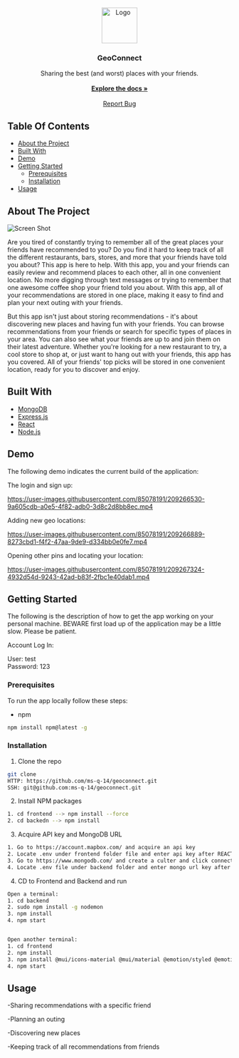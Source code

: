 <br/>
<p align="center">
  <a href="https://github.com/ms-q-14/geoconnect">
    <img src="https://i0.wp.com/www.pinyourfootsteps.com/wp-content/uploads/2020/02/earth-globe.png?fit=512%2C512&ssl=1" alt="Logo" width="80" height="80">
  </a>

  <h3 align="center">GeoConnect</h3>

  <p align="center">
    Sharing the best (and worst) places with your friends.
    <br/>
    <br/>
    <a href="https://github.com/ms-q-14/geoconnect"><strong>Explore the docs »</strong></a>
    <br/>
    <br/>
    <a href="https://github.com/ms-q-14/geoconnect/issues">Report Bug</a>
  </p>
</p>

## Table Of Contents

- [About the Project](#about-the-project)
- [Built With](#built-with)
- [Demo](#demo)
- [Getting Started](#getting-started)
  - [Prerequisites](#prerequisites)
  - [Installation](#installation)
- [Usage](#usage)

## About The Project

![Screen Shot](https://i.imgur.com/PSomLv3.png)

Are you tired of constantly trying to remember all of the great places your friends have recommended to you? Do you find it hard to keep track of all the different restaurants, bars, stores, and more that your friends have told you about? This app is here to help. With this app, you and your friends can easily review and recommend places to each other, all in one convenient location. No more digging through text messages or trying to remember that one awesome coffee shop your friend told you about. With this app, all of your recommendations are stored in one place, making it easy to find and plan your next outing with your friends.

But this app isn't just about storing recommendations - it's about discovering new places and having fun with your friends. You can browse recommendations from your friends or search for specific types of places in your area. You can also see what your friends are up to and join them on their latest adventure. Whether you're looking for a new restaurant to try, a cool store to shop at, or just want to hang out with your friends, this app has you covered. All of your friends' top picks will be stored in one convenient location, ready for you to discover and enjoy.

## Built With

- [MongoDB](https://www.mongodb.com/home)
- [Express.js](https://expressjs.com/)
- [React](https://reactjs.org/)
- [Node.js](https://nodejs.org/en/)

## Demo

The following demo indicates the current build of the application:

The login and sign up:

https://user-images.githubusercontent.com/85078191/209266530-9a605cdb-a0e5-4f82-adb0-3d8c2d8bb8ec.mp4

Adding new geo locations:

https://user-images.githubusercontent.com/85078191/209266889-8273cbd1-f4f2-47aa-9de9-d334bb0e0fe7.mp4

Opening other pins and locating your location:

https://user-images.githubusercontent.com/85078191/209267324-4932d54d-9243-42ad-b83f-2fbc1e40dab1.mp4

## Getting Started

The following is the description of how to get the app working on your personal machine. BEWARE first load up of the application may be a little slow. Please be patient.

Account Log In:

User: test
<br/>
Password: 123

### Prerequisites

To run the app locally follow these steps:

- npm

```sh
npm install npm@latest -g
```

### Installation

1. Clone the repo

```sh
git clone
HTTP: https://github.com/ms-q-14/geoconnect.git
SSH: git@github.com:ms-q-14/geoconnect.git
```

2. Install NPM packages

```sh
1. cd frontend --> npm install --force
2. cd backedn --> npm install
```

3. Acquire API key and MongoDB URL

```sh
1. Go to https://account.mapbox.com/ and acquire an api key
2. Locate .env under frontend folder file and enter api key after REACT_APP_MAPBOX
3. Go to https://www.mongodb.com/ and create a culter and click connect to app to mongo url
4. Locate .env file under backend folder and enter mongo url key after MONGO_URL
```

4. CD to Frontend and Backend and run

```sh
Open a terminal:
1. cd backend
2. sudo npm install -g nodemon
3. npm install
4. npm start


Open another terminal:
1. cd frontend
2. npm install
3. npm install @mui/icons-material @mui/material @emotion/styled @emotion/react
4. npm start
```

## Usage

-Sharing recommendations with a specific friend

-Planning an outing

-Discovering new places

-Keeping track of all recommendations from friends
